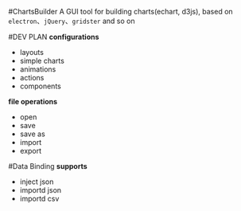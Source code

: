 #ChartsBuilder
A GUI tool for building charts(echart, d3js), 
based on ```electron```、```jQuery```、```gridster``` and so on

#DEV PLAN
**configurations**
  
  + layouts
  + simple charts
  + animations
  + actions
  + components


**file operations**
  
  + open
  + save
  + save as
  + import
  + export

#Data Binding
**supports**

  + inject json
  + importd json
  + importd csv